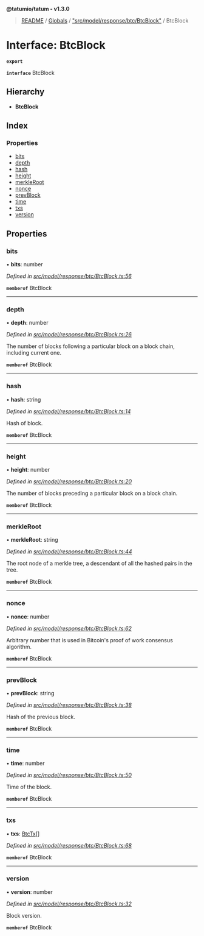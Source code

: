 **@tatumio/tatum - v1.3.0**

> [README](../README.md) / [Globals](../globals.md) / ["src/model/response/btc/BtcBlock"](../modules/_src_model_response_btc_btcblock_.md) / BtcBlock

# Interface: BtcBlock

**`export`** 

**`interface`** BtcBlock

## Hierarchy

* **BtcBlock**

## Index

### Properties

* [bits](_src_model_response_btc_btcblock_.btcblock.md#bits)
* [depth](_src_model_response_btc_btcblock_.btcblock.md#depth)
* [hash](_src_model_response_btc_btcblock_.btcblock.md#hash)
* [height](_src_model_response_btc_btcblock_.btcblock.md#height)
* [merkleRoot](_src_model_response_btc_btcblock_.btcblock.md#merkleroot)
* [nonce](_src_model_response_btc_btcblock_.btcblock.md#nonce)
* [prevBlock](_src_model_response_btc_btcblock_.btcblock.md#prevblock)
* [time](_src_model_response_btc_btcblock_.btcblock.md#time)
* [txs](_src_model_response_btc_btcblock_.btcblock.md#txs)
* [version](_src_model_response_btc_btcblock_.btcblock.md#version)

## Properties

### bits

•  **bits**: number

*Defined in [src/model/response/btc/BtcBlock.ts:56](https://github.com/tatumio/tatum-js/blob/31bb1b4/src/model/response/btc/BtcBlock.ts#L56)*

**`memberof`** BtcBlock

___

### depth

•  **depth**: number

*Defined in [src/model/response/btc/BtcBlock.ts:26](https://github.com/tatumio/tatum-js/blob/31bb1b4/src/model/response/btc/BtcBlock.ts#L26)*

The number of blocks following a particular block on a block chain, including current one.

**`memberof`** BtcBlock

___

### hash

•  **hash**: string

*Defined in [src/model/response/btc/BtcBlock.ts:14](https://github.com/tatumio/tatum-js/blob/31bb1b4/src/model/response/btc/BtcBlock.ts#L14)*

Hash of block.

**`memberof`** BtcBlock

___

### height

•  **height**: number

*Defined in [src/model/response/btc/BtcBlock.ts:20](https://github.com/tatumio/tatum-js/blob/31bb1b4/src/model/response/btc/BtcBlock.ts#L20)*

The number of blocks preceding a particular block on a block chain.

**`memberof`** BtcBlock

___

### merkleRoot

•  **merkleRoot**: string

*Defined in [src/model/response/btc/BtcBlock.ts:44](https://github.com/tatumio/tatum-js/blob/31bb1b4/src/model/response/btc/BtcBlock.ts#L44)*

The root node of a merkle tree, a descendant of all the hashed pairs in the tree.

**`memberof`** BtcBlock

___

### nonce

•  **nonce**: number

*Defined in [src/model/response/btc/BtcBlock.ts:62](https://github.com/tatumio/tatum-js/blob/31bb1b4/src/model/response/btc/BtcBlock.ts#L62)*

Arbitrary number that is used in Bitcoin's proof of work consensus algorithm.

**`memberof`** BtcBlock

___

### prevBlock

•  **prevBlock**: string

*Defined in [src/model/response/btc/BtcBlock.ts:38](https://github.com/tatumio/tatum-js/blob/31bb1b4/src/model/response/btc/BtcBlock.ts#L38)*

Hash of the previous block.

**`memberof`** BtcBlock

___

### time

•  **time**: number

*Defined in [src/model/response/btc/BtcBlock.ts:50](https://github.com/tatumio/tatum-js/blob/31bb1b4/src/model/response/btc/BtcBlock.ts#L50)*

Time of the block.

**`memberof`** BtcBlock

___

### txs

•  **txs**: [BtcTx](_src_model_response_btc_btctx_.btctx.md)[]

*Defined in [src/model/response/btc/BtcBlock.ts:68](https://github.com/tatumio/tatum-js/blob/31bb1b4/src/model/response/btc/BtcBlock.ts#L68)*

**`memberof`** BtcBlock

___

### version

•  **version**: number

*Defined in [src/model/response/btc/BtcBlock.ts:32](https://github.com/tatumio/tatum-js/blob/31bb1b4/src/model/response/btc/BtcBlock.ts#L32)*

Block version.

**`memberof`** BtcBlock
